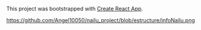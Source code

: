 This project was bootstrapped with [Create React App](https://github.com/facebook/create-react-app).

https://github.com/Angel10050/nailu_project/blob/estructure/infoNailu.png
